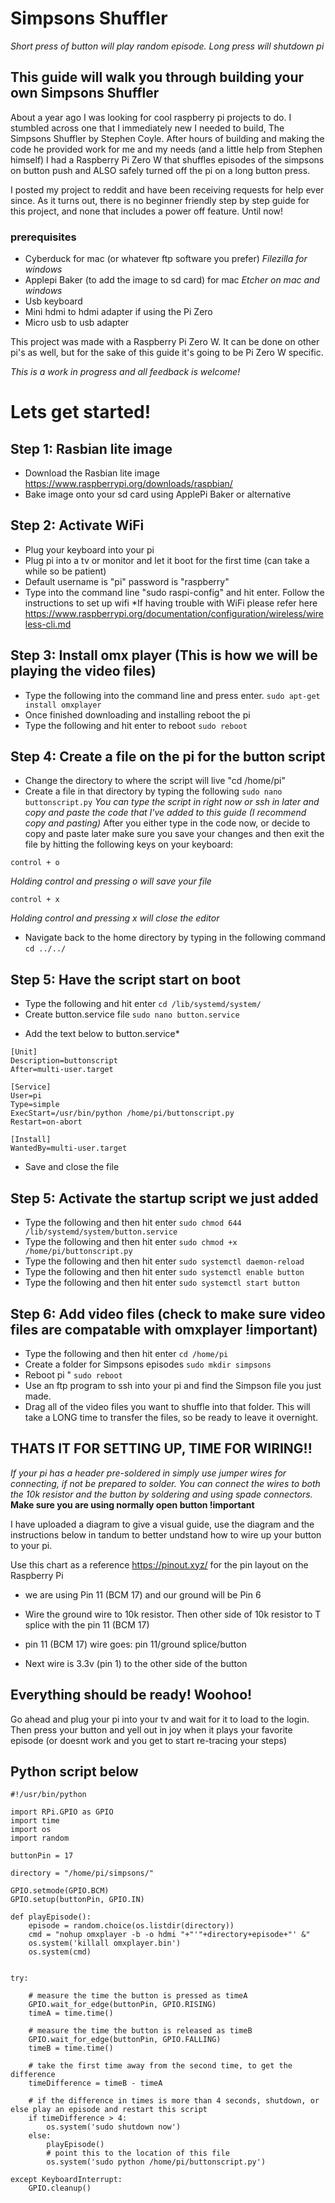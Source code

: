 # Simpsons Shuffler 
*Short press of button will play random episode. Long press will shutdown pi*

## This guide will walk you through building your own Simpsons Shuffler

About a year ago I was looking for cool raspberry pi projects to do. I stumbled across one that I immediately new 
I needed to build, The Simpsons Shuffler by Stephen Coyle. After hours of building and making the code he provided work for 
me and my needs (and a little help from Stephen himself) I had a Raspberry Pi Zero W that shuffles episodes of the simpsons on button push and ALSO safely turned off the pi on a long button press. 

I posted my project to reddit and have been receiving requests for help ever since. As it turns out, there is no beginner friendly step by step guide for this project, and none that includes a power off feature. Until now!



### prerequisites
  - Cyberduck for mac (or whatever ftp software you prefer)
    *Filezilla for windows*
  - Applepi Baker (to add the image to sd card) for mac
    *Etcher on mac and windows*
  - Usb keyboard
  - Mini hdmi to hdmi adapter if using the Pi Zero
  - Micro usb to usb adapter

This project was made with a Raspberry Pi Zero W. It can be done on other pi's as well, but for the sake of this guide it's going to be Pi Zero W specific.


*This is a work in progress and all feedback is welcome!*

# Lets get started!

## Step 1: Rasbian lite image
  - Download the Rasbian lite image https://www.raspberrypi.org/downloads/raspbian/
  - Bake image onto your sd card using ApplePi Baker or alternative  
  
## Step 2: Activate WiFi
  - Plug your keyboard into your pi
  - Plug pi into a tv or monitor and let it boot for the first time (can take a while so be patient)
  - Default username is "pi" password is "raspberry"
  - Type into the command line "sudo raspi-config" and hit enter. Follow the instructions to set up wifi
    *If having trouble with WiFi please refer here https://www.raspberrypi.org/documentation/configuration/wireless/wireless-cli.md

## Step 3: Install omx player (This is how we will be playing the video files)
  - Type the following into the command line and press enter.
  ```sudo apt-get install omxplayer ```
  - Once finished downloading and installing reboot the pi
  -  Type the following and hit enter to reboot
  ```sudo reboot``` 
  
## Step 4: Create a file on the pi for the button script
  - Change the directory to where the script will live "cd /home/pi"
  - Create a file in that directory by typing the following
  ``` sudo nano buttonscript.py ```
  *You can type the script in right now or ssh in later and copy and paste the code that I've added to this guide (I recommend copy and pasting)*
  After you either type in the code now, or decide to copy and paste later make sure you save your changes and then exit the file by hitting the following keys on your keyboard:
  ``` 
  control + o 
  ```
  *Holding control and pressing o will save your file*
  ```
  control + x
  ``` 
  *Holding control and pressing x will close the editor*
  
  - Navigate back to the home directory by typing in the following command
  ``` cd ../../ ```

## Step 5: Have the script start on boot
  - Type the following and hit enter
  ``` cd /lib/systemd/system/ ```
  - Create button.service file 
  ```sudo nano button.service```
  * Add the text below to button.service*
```
[Unit]
Description=buttonscript
After=multi-user.target

[Service]
User=pi
Type=simple
ExecStart=/usr/bin/python /home/pi/buttonscript.py
Restart=on-abort

[Install]
WantedBy=multi-user.target
```
  - Save and close the file

## Step 5: Activate the startup script we just added
  - Type the following and then hit enter
  ``` sudo chmod 644 /lib/systemd/system/button.service ``` 
  - Type the following and then hit enter
  ``` sudo chmod +x /home/pi/buttonscript.py ```
  - Type the following and then hit enter
  ``` sudo systemctl daemon-reload ```
  - Type the following and then hit enter
  ``` sudo systemctl enable button ```
  - Type the following and then hit enter
  ``` sudo systemctl start button ```
  
## Step 6: Add video files (check to make sure video files are compatable with omxplayer !important)
  - Type the following and then hit enter
  ``` cd /home/pi ``` 
  - Create a folder for Simpsons episodes
  ``` sudo mkdir simpsons ```
  - Reboot pi "
  ``` sudo reboot ```
  - Use an ftp program to ssh into your pi and find the Simpson file you just made.
  - Drag all of the video files you want to shuffle into that folder. This will take a LONG time to transfer the files, so be ready to leave it overnight.

## THATS IT FOR SETTING UP, TIME FOR WIRING!!
  *If your pi has a header pre-soldered in simply use jumper wires for connecting, if not be prepared to solder.* 
  *You can connect the wires to both the 10k resistor and the button by soldering and using spade connectors.*
  **Make sure you are using normally open button !important**

I have uploaded a diagram to give a visual guide, use the diagram and the instructions below in tandum to better undstand how to wire up your button to your pi. 

Use this chart as a reference https://pinout.xyz/ for the pin layout on the Raspberry Pi

- we are using Pin 11 (BCM 17) and our ground will be Pin 6

- Wire the ground wire to 10k resistor. Then other side of 10k resistor to T splice with the pin 11 (BCM 17)

- pin 11 (BCM 17) wire goes: pin 11/ground splice/button

- Next wire is 3.3v (pin 1) to the other side of the button

## Everything should be ready! Woohoo!
Go ahead and plug your pi into your tv and wait for it to load to the login. Then press your button and yell out in joy when it plays your favorite episode (or doesnt work and you get to start re-tracing your steps)

## Python script below 

```
#!/usr/bin/python

import RPi.GPIO as GPIO
import time
import os
import random

buttonPin = 17 

directory = "/home/pi/simpsons/"

GPIO.setmode(GPIO.BCM)
GPIO.setup(buttonPin, GPIO.IN)

def playEpisode():
	episode = random.choice(os.listdir(directory))
	cmd = "nohup omxplayer -b -o hdmi "+"'"+directory+episode+"' &"
	os.system('killall omxplayer.bin')
	os.system(cmd)


try:

    # measure the time the button is pressed as timeA
    GPIO.wait_for_edge(buttonPin, GPIO.RISING)
    timeA = time.time()

    # measure the time the button is released as timeB
    GPIO.wait_for_edge(buttonPin, GPIO.FALLING)
    timeB = time.time()

    # take the first time away from the second time, to get the difference
    timeDifference = timeB - timeA

    # if the difference in times is more than 4 seconds, shutdown, or else play an episode and restart this script
    if timeDifference > 4:
        os.system('sudo shutdown now')
    else:
        playEpisode()
        # point this to the location of this file
        os.system('sudo python /home/pi/buttonscript.py')

except KeyboardInterrupt:  
    GPIO.cleanup() 
```
